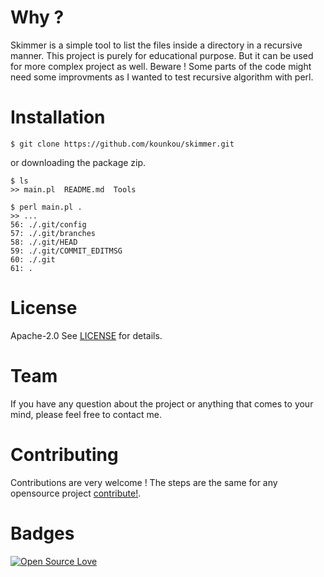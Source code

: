 
# Why ?
Skimmer is a simple tool to list the files inside a directory in a recursive manner.
This project is purely for educational purpose. But it can be used for more complex project as well.
Beware ! Some parts of the code might need some improvments as I wanted to test recursive 
algorithm with perl.

# Installation
```shell
$ git clone https://github.com/kounkou/skimmer.git
```
or downloading the package zip.

``` shell
$ ls
>> main.pl  README.md  Tools

$ perl main.pl .
>> ...
56: ./.git/config
57: ./.git/branches
58: ./.git/HEAD
59: ./.git/COMMIT_EDITMSG
60: ./.git
61: .
```

# License
Apache-2.0 See [LICENSE](https://github.com/kounkou/skimmer/blob/master/LICENSE) for details.

# Team
If you have any question about the project or anything that comes to your mind,
please feel free to contact me.

# Contributing
Contributions are very welcome !
The steps are the same for any opensource project [contribute!](https://git-scm.com/book/en/v2/GitHub-Contributing-to-a-Project).

# Badges
[![Open Source Love](https://badges.frapsoft.com/os/v1/open-source.svg?v=102)](git@github.com:kounkou/Template-Java.git)
